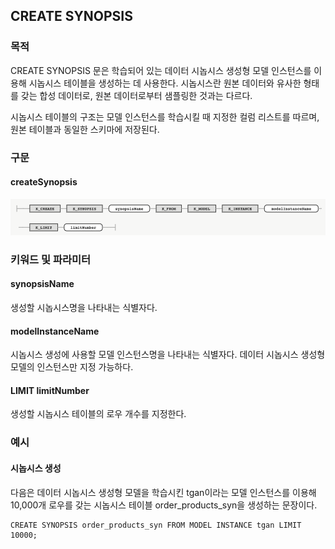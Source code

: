 ## CREATE SYNOPSIS

### 목적

CREATE SYNOPSIS 문은 학습되어 있는 데이터 시놉시스 생성형 모델 인스턴스를 이용해 시놉시스 테이블을 생성하는 데 사용한다. 시놉시스란 원본 데이터와 유사한 형태를 갖는 합성 데이터로, 원본 데이터로부터 샘플링한 것과는 다르다.

시놉시스 테이블의 구조는 모델 인스턴스를 학습시킬 때 지정한 컬럼 리스트를 따르며, 원본 테이블과 동일한 스키마에 저장된다.


### 구문

#### createSynopsis
![](diagram/createSynopsis.png)


### 키워드 및 파라미터

#### synopsisName

생성할 시놉시스명을 나타내는 식별자다.

#### modelInstanceName

시놉시스 생성에 사용할 모델 인스턴스명을 나타내는 식별자다. 데이터 시놉시스 생성형 모델의 인스턴스만 지정 가능하다.

#### LIMIT limitNumber

생성할 시놉시스 테이블의 로우 개수를 지정한다.


### 예시

#### 시놉시스 생성

다음은 데이터 시놉시스 생성형 모델을 학습시킨 tgan이라는 모델 인스턴스를 이용해 10,000개 로우를 갖는 시놉시스 테이블 order\_products\_syn을 생성하는 문장이다.
```console
CREATE SYNOPSIS order_products_syn FROM MODEL INSTANCE tgan LIMIT 10000;
```
